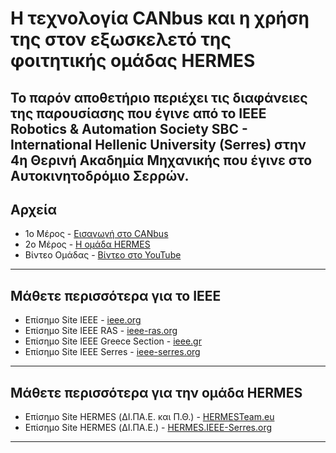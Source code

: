 # Η τεχνολογία CANbus και η χρήση της στον εξωσκελετό της φοιτητικής ομάδας HERMES
Το παρόν αποθετήριο περιέχει τις διαφάνειες της παρουσίασης που έγινε 
από το IEEE Robotics & Automation Society SBC - International Hellenic University (Serres)
στην 4η Θερινή Ακαδημία Μηχανικής που έγινε στο Αυτοκινητοδρόμιο Σερρών.
---
## Αρχεία
* 1ο Μέρος - [Εισαγωγή στο CANbus](./CANbus.pdf)
* 2ο Μέρος - [Η ομάδα HERMES](./HERMES.pdf)
* Βίντεο Ομάδας - [Βίντεο στο YouTube](https://www.youtube.com/watch?v=KKsE1y1sdHU)
---
## Μάθετε περισσότερα για το IEEE
* Επίσημο Site ΙΕΕΕ - [ieee.org](https://ieee.org)
* Επίσημο Site ΙΕΕΕ RAS - [ieee-ras.org](https://ieee-ras.org)
* Επίσημο Site ΙΕΕΕ Greece Section - [ieee.gr](https://ieee.gr)
* Επίσημο Site ΙΕΕΕ Serres - [ieee-serres.org](https://ieee-serres.org)
---
## Μάθετε περισσότερα για την ομάδα HERMES
* Επίσημο Site HERMES (ΔΙ.ΠΑ.Ε. και Π.Θ.) - [HERMESTeam.eu](https://HERMESTeam.eu)
* Επίσημο Site HERMES (ΔΙ.ΠΑ.Ε.) - [HERMES.IEEE-Serres.org](https://HERMES.IEEE-Serres.org)

---